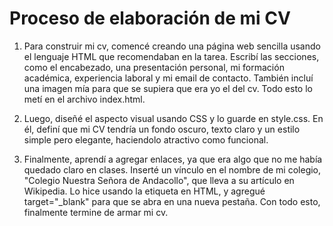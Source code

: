 # Proceso de elaboración de mi CV

1. Para construir mi cv, comencé creando una página web sencilla usando el lenguaje HTML que recomendaban en la tarea. Escribí las secciones, como el encabezado, una presentación personal, mi formación académica, experiencia laboral y mi email de contacto. También incluí una imagen mía para que se supiera que era yo el del cv. Todo esto lo metí en el archivo index.html.

2. Luego, diseñé el aspecto visual usando CSS y lo guarde en style.css. En él, definí que mi CV tendría un fondo oscuro, texto claro y un estilo simple pero elegante, haciendolo atractivo como funcional. 

3. Finalmente, aprendí a agregar enlaces, ya que era algo que no me había quedado claro en clases. Inserté un vínculo en el nombre de mi colegio, "Colegio Nuestra Señora de Andacollo", que lleva a su artículo en Wikipedia. Lo hice usando la etiqueta <a> en HTML, y agregué target="_blank" para que se abra en una nueva pestaña. Con todo esto, finalmente termine de armar mi cv. 